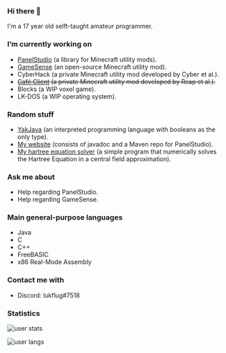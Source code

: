 ### Hi there 👋
I'm a 17 year old selft-taught amateur programmer.

### I’m currently working on
* [PanelStudio](https://github.com/lukflug/PanelStudio) (a library for Minecraft utility mods).
* [GameSense](https://github.com/IUDevman/gamesense-client) (an open-source Minecraft utility mod).
* CyberHack (a private Minecraft utility mod developed by Cyber et al.).
* ~~[Café Client](https://github.com/CafeDevelopment) (a private Minecraft utility mod developed by Reap et al.).~~
* Blocks (a WIP voxel game).
* LK-DOS (a WIP operating system).

### Random stuff
* [YakJava](https://github.com/lukflug/yakjava) (an interpreted programming language with booleans as the only type).
* [My website](https://lukflug.github.io) (consists of javadoc and a Maven repo for PanelStudio).
* [My hartree equation solver](https://github.com/lukflug/hartree-solver) (a simple program that numerically solves the Hartree Equation in a central field approximation).

### Ask me about
* Help regarding PanelStudio.
* Help regarding GameSense.

### Main general-purpose languages
* Java
* C
* C++
* FreeBASIC
* x86 Real-Mode Assembly

### Contact me with
* Discord: lukflug#7518

### Statistics
![user stats](https://github-readme-stats.vercel.app/api?username=lukflug&count_private=true&show_icons=true)

![user langs](https://github-readme-stats.vercel.app/api/top-langs/?username=lukflug)
